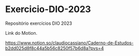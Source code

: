 # Exercicio-DIO-2023
Repositório exercícios DIO 2023

Link do Motion.

https://www.notion.so/claudiocassiano/Caderno-de-Estudos-b2dd025d8f8c44a5b56c8250f57b6d8a?pvs=4
